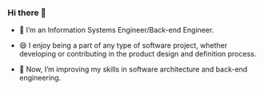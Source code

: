 ### Hi there 👋

- :boy: I’m an Information Systems Engineer/Back-end Engineer.

- 😄 I enjoy being a part of any type of software project, whether developing or contributing in the product design and definition process.

- 🌱 Now, I’m improving my skills in software architecture and back-end engineering.

<!--
[![Top Langs](https://github-readme-stats.vercel.app/api/top-langs/?username=kochrg&theme=tokyonight)](https://github.com/anuraghazra/github-readme-stats)


**kochrg/kochrg** is a ✨ _special_ ✨ repository because its `README.md` (this file) appears on your GitHub profile.

Here are some ideas to get you started:

- 🔭 I’m currently working on ...
- 🌱 I’m currently learning ...
- 👯 I’m looking to collaborate on ...
- 🤔 I’m looking for help with ...
- 💬 Ask me about ...
- 📫 How to reach me: ...
- 😄 Pronouns: ...
- ⚡ Fun fact: ...
-->
